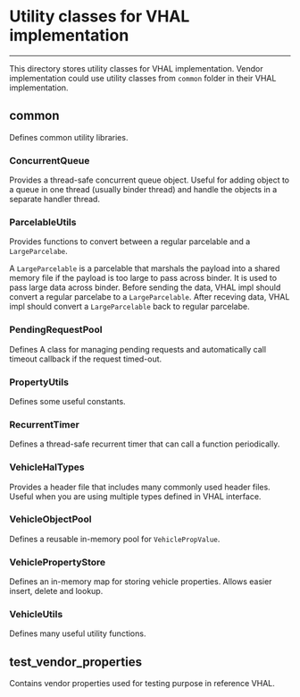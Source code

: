 # Utility classes for VHAL implementation
---

This directory stores utility classes for VHAL implementation. Vendor
implementation could use utility classes from `common` folder in their
VHAL implementation.

## common

Defines common utility libraries.

### ConcurrentQueue

Provides a thread-safe concurrent queue object. Useful for adding object to
a queue in one thread (usually binder thread) and handle the objects in a
separate handler thread.

### ParcelableUtils

Provides functions to convert between a regular parcelable and a
`LargeParcelabe`.

A `LargeParcelable` is a parcelable that marshals the payload
into a shared memory file if the payload is too large to pass across binder.
It is used to pass large data across binder. Before sending the data, VHAL
impl should convert a regular parcelabe to a `LargeParcelable`. After receving
data, VHAL impl should convert a `LargeParcelable` back to regular parcelabe.

### PendingRequestPool

Defines A class for managing pending requests and automatically call timeout
callback if the request timed-out.

### PropertyUtils

Defines some useful constants.

### RecurrentTimer

Defines a thread-safe recurrent timer that can call a function periodically.

### VehicleHalTypes

Provides a header file that includes many commonly used header files. Useful
when you are using multiple types defined in VHAL interface.

### VehicleObjectPool

Defines a reusable in-memory pool for `VehiclePropValue`.

### VehiclePropertyStore

Defines an in-memory map for storing vehicle properties. Allows easier insert,
delete and lookup.

### VehicleUtils

Defines many useful utility functions.

## test_vendor_properties

Contains vendor properties used for testing purpose in reference VHAL.
